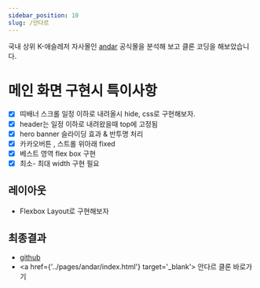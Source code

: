 ```yaml
---
sidebar_position: 10
slug: /안다르
---
```

국내 상위 K-애슬레저 자사몰인 [andar](https://www.andar.co.kr) 공식몰을 분석해 보고 클론 코딩을  해보았습니다.

# 메인 화면 구현시 특이사항
- [X] 띠배너 스크롤 일정 이하로 내려올시 hide, css로 구현해보자.
- [x] header는 일정 이하로 내려왔을때 top에 고정됨
- [X] hero banner 슬라이딩 효과 & 반투명 처리
- [X] 카카오버튼 ,  스트롤 위아래 fixed
- [X] 베스트 영역 flex box  구현
- [X] 최소-  최대 width  구현 필요

## 레이아웃
- Flexbox Layout로 구현해보자


## 최종결과
- [github](https://github.com/chk386/chk386.github.io/tree/main/static/pages/andar)
- <a href={'../pages/andar/index.html'} target='_blank'> 안다르 클론 바로가기</a>
